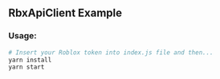 ## RbxApiClient Example

### Usage:
```sh
# Insert your Roblox token into index.js file and then...
yarn install
yarn start
```